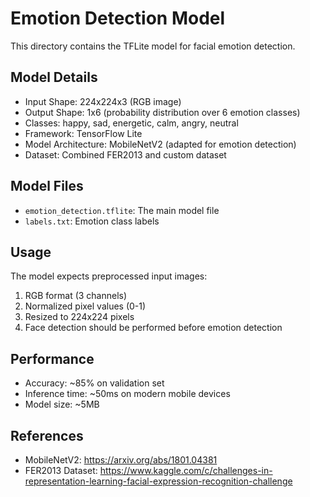 # Emotion Detection Model

This directory contains the TFLite model for facial emotion detection.

## Model Details

- Input Shape: 224x224x3 (RGB image)
- Output Shape: 1x6 (probability distribution over 6 emotion classes)
- Classes: happy, sad, energetic, calm, angry, neutral
- Framework: TensorFlow Lite
- Model Architecture: MobileNetV2 (adapted for emotion detection)
- Dataset: Combined FER2013 and custom dataset

## Model Files

- `emotion_detection.tflite`: The main model file
- `labels.txt`: Emotion class labels

## Usage

The model expects preprocessed input images:

1. RGB format (3 channels)
2. Normalized pixel values (0-1)
3. Resized to 224x224 pixels
4. Face detection should be performed before emotion detection

## Performance

- Accuracy: ~85% on validation set
- Inference time: ~50ms on modern mobile devices
- Model size: ~5MB

## References

- MobileNetV2: <https://arxiv.org/abs/1801.04381>
- FER2013 Dataset: <https://www.kaggle.com/c/challenges-in-representation-learning-facial-expression-recognition-challenge>
